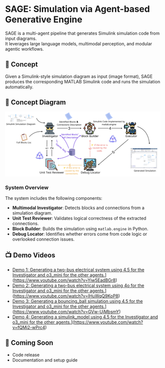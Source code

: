 # SAGE: Simulation via Agent-based Generative Engine

SAGE is a multi-agent pipeline that generates Simulink simulation code from input diagrams.  
It leverages large language models, multimodal perception, and modular agentic workflows.

## 🧠 Concept

Given a Simulink-style simulation diagram as input (image format), SAGE produces the corresponding MATLAB Simulink code and runs the simulation automatically.

## 🧩 Concept Diagram

![Concept Diagram](SAGE.jpeg)

### System Overview

The system includes the following components:
- **Multimodal Investigator**: Detects blocks and connections from a simulation diagram.
- **Unit Test Reviewer**: Validates logical correctness of the extracted connections.
- **Block Builder**: Builds the simulation using `matlab.engine` in Python.
- **Debug Locator**: Identifies whether errors come from code logic or overlooked connection issues.

## 📺 Demo Videos

- [Demo 1: Generating a two-bus electrical system using 4.5 for the Investigator and o3_mini for the other agents.](https://img.youtube.com/vi/Yiw5EadBGr8/hqdefault.jpg)](https://www.youtube.com/watch?v=Yiw5EadBGr8)
- [Demo 2: Generating a two-bus electrical system using 4o for the Investigator and o3_mini for the other agents.](https://img.youtube.com/vi/IHuWqQ9KoP8/hqdefault.jpg)](https://www.youtube.com/watch?v=IHuWqQ9KoP8)
- [Demo 3: Generating a bouncing_ball simulation using 4.5 for the Investigator and o3_mini for the other agents.](https://img.youtube.com/vi/GVw-UjMbsmY/hqdefault.jpg)](https://www.youtube.com/watch?v=GVw-UjMbsmY)
- [Demo 4: Generating a simulink_model using 4.5 for the Investigator and o3_mini for the other agents.](https://img.youtube.com/vi/fQMi2-wPrc4/hqdefault.jpg)](https://www.youtube.com/watch?v=fQMi2-wPrc4)



## 🚧 Coming Soon
- Code release
- Documentation and setup guide
